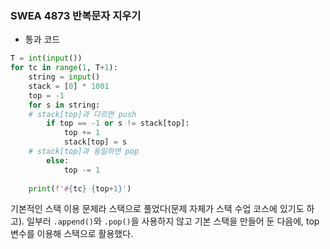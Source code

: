 ### SWEA 4873 반복문자 지우기
- 통과 코드
```python
T = int(input())  
for tc in range(1, T+1):  
    string = input()  
    stack = [0] * 1001  
    top = -1  
    for s in string:  
    # stack[top]과 다르면 push  
        if top == -1 or s != stack[top]:  
            top += 1  
            stack[top] = s  
    # stack[top]과 동일하면 pop  
        else:  
            top -= 1  
  
    print(f'#{tc} {top+1}')
```
기본적인 스택 이용 문제라 스택으로 풀었다(문제 자체가 스택 수업 코스에 있기도 하고). 일부러 `.append()`와 `.pop()`을 사용하지 않고 기본 스택을 만들어 둔 다음에, top 변수를 이용해 스택으로 활용했다. 